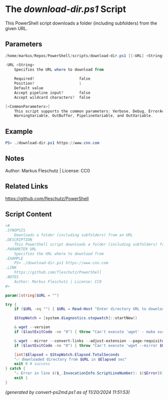 The *download-dir.ps1* Script
===========================

This PowerShell script downloads a folder (including subfolders) from the given URL.

Parameters
----------
```powershell
/home/markus/Repos/PowerShell/scripts/download-dir.ps1 [[-URL] <String>] [<CommonParameters>]

-URL <String>
    Specifies the URL where to download from
    
    Required?                    false
    Position?                    1
    Default value                
    Accept pipeline input?       false
    Accept wildcard characters?  false

[<CommonParameters>]
    This script supports the common parameters: Verbose, Debug, ErrorAction, ErrorVariable, WarningAction, 
    WarningVariable, OutBuffer, PipelineVariable, and OutVariable.
```

Example
-------
```powershell
PS> ./download-dir.ps1 https://www.cnn.com

```

Notes
-----
Author: Markus Fleschutz | License: CC0

Related Links
-------------
https://github.com/fleschutz/PowerShell

Script Content
--------------
```powershell
<#
.SYNOPSIS
	Downloads a folder (including subfolders) from an URL
.DESCRIPTION
	This PowerShell script downloads a folder (including subfolders) from the given URL.
.PARAMETER URL
	Specifies the URL where to download from
.EXAMPLE
	PS> ./download-dir.ps1 https://www.cnn.com
.LINK
	https://github.com/fleschutz/PowerShell
.NOTES
	Author: Markus Fleschutz | License: CC0
#>

param([string]$URL = "")

try {
	if ($URL -eq "") { $URL = Read-Host "Enter directory URL to download" }

	$StopWatch = [system.diagnostics.stopwatch]::startNew()

	& wget --version
	if ($lastExitCode -ne "0") { throw "Can't execute 'wget' - make sure wget is installed and available" }

	& wget --mirror --convert-links --adjust-extension --page-requisites --no-parent $URL --directory-prefix . --no-verbose
	if ($lastExitCode -ne "0") { throw "Can't execute 'wget --mirror $URL'" }

	[int]$Elapsed = $StopWatch.Elapsed.TotalSeconds
	"✅ downloaded directory from $URL in $Elapsed sec"
	exit 0 # success
} catch {
	"⚠️ Error in line $($_.InvocationInfo.ScriptLineNumber): $($Error[0])"
	exit 1
}
```

*(generated by convert-ps2md.ps1 as of 11/20/2024 11:51:53)*
